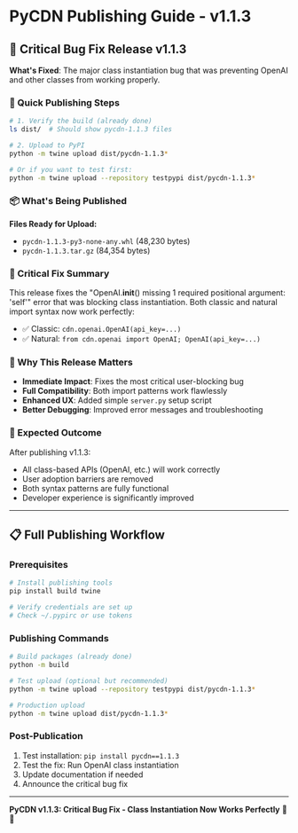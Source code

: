 # PyCDN Publishing Guide - v1.1.3

## 🔧 Critical Bug Fix Release v1.1.3

**What's Fixed**: The major class instantiation bug that was preventing OpenAI and other classes from working properly.

### 🚀 Quick Publishing Steps

```bash
# 1. Verify the build (already done)
ls dist/  # Should show pycdn-1.1.3 files

# 2. Upload to PyPI
python -m twine upload dist/pycdn-1.1.3*

# Or if you want to test first:
python -m twine upload --repository testpypi dist/pycdn-1.1.3*
```

### 📦 What's Being Published

**Files Ready for Upload:**
- `pycdn-1.1.3-py3-none-any.whl` (48,230 bytes)
- `pycdn-1.1.3.tar.gz` (84,354 bytes)

### 🔧 Critical Fix Summary

This release fixes the "OpenAI.__init__() missing 1 required positional argument: 'self'" error that was blocking class instantiation. Both classic and natural import syntax now work perfectly:

- ✅ Classic: `cdn.openai.OpenAI(api_key=...)`
- ✅ Natural: `from cdn.openai import OpenAI; OpenAI(api_key=...)`

### 🎯 Why This Release Matters

- **Immediate Impact**: Fixes the most critical user-blocking bug
- **Full Compatibility**: Both import patterns work flawlessly
- **Enhanced UX**: Added simple `server.py` setup script
- **Better Debugging**: Improved error messages and troubleshooting

### 🚀 Expected Outcome

After publishing v1.1.3:
- All class-based APIs (OpenAI, etc.) will work correctly
- User adoption barriers are removed
- Both syntax patterns are fully functional
- Developer experience is significantly improved

---

## 📋 Full Publishing Workflow

### Prerequisites
```bash
# Install publishing tools
pip install build twine

# Verify credentials are set up
# Check ~/.pypirc or use tokens
```

### Publishing Commands
```bash
# Build packages (already done)
python -m build

# Test upload (optional but recommended)
python -m twine upload --repository testpypi dist/pycdn-1.1.3*

# Production upload
python -m twine upload dist/pycdn-1.1.3*
```

### Post-Publication
1. Test installation: `pip install pycdn==1.1.3`
2. Test the fix: Run OpenAI class instantiation
3. Update documentation if needed
4. Announce the critical bug fix

---

**PyCDN v1.1.3: Critical Bug Fix - Class Instantiation Now Works Perfectly** 🔧✅